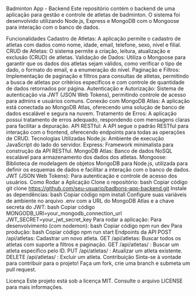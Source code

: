 Badminton App - Backend
Este repositório contém o backend de uma aplicação para gestão e controle de atletas de badminton. O sistema foi desenvolvido utilizando Node.js, Express e MongoDB com o Mongoose para interação com o banco de dados.

Funcionalidades
Cadastro de Atletas: A aplicação permite o cadastro de atletas com dados como nome, idade, email, telefone, sexo, nível e filial.
CRUD de Atletas: O sistema permite a criação, leitura, atualização e exclusão (CRUD) de atletas.
Validação de Dados: Utiliza o Mongoose para garantir que os dados dos atletas sejam válidos, como verificar o tipo de dado, o formato do email, e a enumeração do nível.
Paginação e Filtros: Implementação de paginação e filtros para consultas de atletas, permitindo a busca de atletas por critérios específicos e com controle de quantidade de dados retornados por página.
Autenticação e Autorização: Sistema de autenticação via JWT (JSON Web Tokens), permitindo controle de acesso para admins e usuários comuns.
Conexão com MongoDB Atlas: A aplicação está conectada ao MongoDB Atlas, oferecendo uma solução de banco de dados escalável e segura na nuvem.
Tratamento de Erros: A aplicação possui tratamento de erros adequado, respondendo com mensagens claras para facilitar a depuração.
API RESTful: A API segue o padrão RESTful para interação com o frontend, oferecendo endpoints para todas as operações de CRUD.
Tecnologias Utilizadas
Node.js: Ambiente de execução JavaScript do lado do servidor.
Express: Framework minimalista para construção da API RESTful.
MongoDB Atlas: Banco de dados NoSQL escalável para armazenamento dos dados dos atletas.
Mongoose: Biblioteca de modelagem de objetos MongoDB para Node.js, utilizada para definir os esquemas de dados e facilitar a interação com o banco de dados.
JWT (JSON Web Tokens): Para autenticação e controle de acesso dos usuários.
Como Rodar a Aplicação
Clone o repositório:
bash
Copiar código
git clone https://github.com/seu-usuario/badbons-app-backend.git
Instale as dependências:
bash
Copiar código
npm install
Configure suas variáveis de ambiente no arquivo .env com a URL do MongoDB Atlas e a chave secreta do JWT:
bash
Copiar código
MONGODB_URI=your_mongodb_connection_url
JWT_SECRET=your_jwt_secret_key
Para rodar a aplicação:
Para desenvolvimento (com nodemon):
bash
Copiar código
npm run dev
Para produção:
bash
Copiar código
npm run start
Endpoints da API
POST /api/atletas: Cadastrar um novo atleta.
GET /api/atletas: Buscar todos os atletas com suporte a filtros e paginação.
GET /api/atletas/
: Buscar um atleta específico pelo ID.
PUT /api/atletas/
: Atualizar um atleta existente.
DELETE /api/atletas/
: Excluir um atleta.
Contribuição
Sinta-se à vontade para contribuir para o projeto! Faça um fork, crie uma branch e submeta um pull request.

Licença
Este projeto está sob a licença MIT. Consulte o arquivo LICENSE para mais informações.

